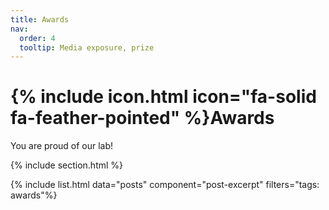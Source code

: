 ```yaml
---
title: Awards
nav:
  order: 4
  tooltip: Media exposure, prize
---
```


# {% include icon.html icon="fa-solid fa-feather-pointed" %}Awards

You are proud of our lab!

{% include section.html %}

{% include list.html data="posts" component="post-excerpt" filters="tags: awards"%}
